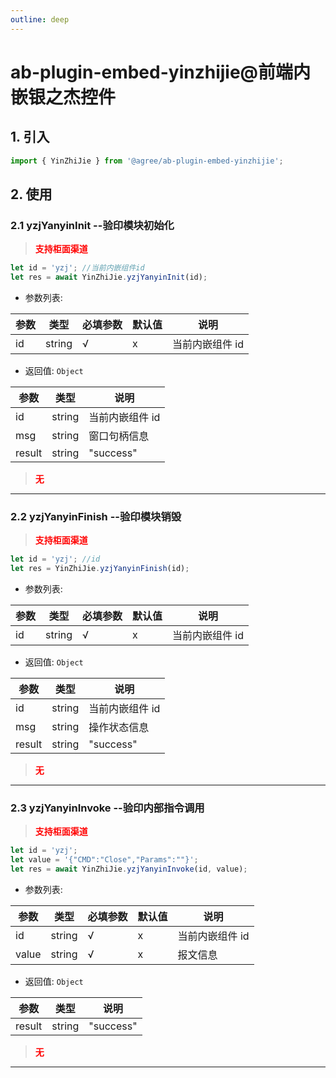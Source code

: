 ```yaml
---
outline: deep
---
```

# ab-plugin-embed-yinzhijie@前端内嵌银之杰控件

## 1. 引入

```js
import { YinZhiJie } from '@agree/ab-plugin-embed-yinzhijie';
```

## 2. 使用

### 2.1 yzjYanyinInit --验印模块初始化

> <font color ='red' style="font-weight:bold">支持柜面渠道</font>

```js
let id = 'yzj'; //当前内嵌组件id
let res = await YinZhiJie.yzjYanyinInit(id);
```

- 参数列表:

| 参数 | 类型   | 必填参数 | 默认值 | 说明            |
| ---- | ------ | -------- | ------ | --------------- |
| id   | string | √        | x      | 当前内嵌组件 id |

- 返回值: `Object`

| 参数   | 类型   | 说明            |
| ------ | ------ | --------------- |
| id     | string | 当前内嵌组件 id |
| msg    | string | 窗口句柄信息    |
| result | string | "success"       |

> <font color ='red' style="font-weight:bold">无</font>

---

### 2.2 yzjYanyinFinish --验印模块销毁

> <font color ='red' style="font-weight:bold">支持柜面渠道</font>

```js
let id = 'yzj'; //id
let res = YinZhiJie.yzjYanyinFinish(id);
```

- 参数列表:

| 参数 | 类型   | 必填参数 | 默认值 | 说明            |
| ---- | ------ | -------- | ------ | --------------- |
| id   | string | √        | x      | 当前内嵌组件 id |

- 返回值: `Object`

| 参数   | 类型   | 说明            |
| ------ | ------ | --------------- |
| id     | string | 当前内嵌组件 id |
| msg    | string | 操作状态信息    |
| result | string | "success"       |

> <font color ='red' style="font-weight:bold">无</font>

---

### 2.3 yzjYanyinInvoke --验印内部指令调用

> <font color ='red' style="font-weight:bold">支持柜面渠道</font>

```js
let id = 'yzj';
let value = '{"CMD":"Close","Params":""}';
let res = await YinZhiJie.yzjYanyinInvoke(id, value);
```

- 参数列表:

| 参数  | 类型   | 必填参数 | 默认值 | 说明            |
| ----- | ------ | -------- | ------ | --------------- |
| id    | string | √        | x      | 当前内嵌组件 id |
| value | string | √        | x      | 报文信息        |

- 返回值: `Object`

| 参数   | 类型   | 说明      |
| ------ | ------ | --------- |
| result | string | "success" |

> <font color ='red' style="font-weight:bold">无</font>

---
